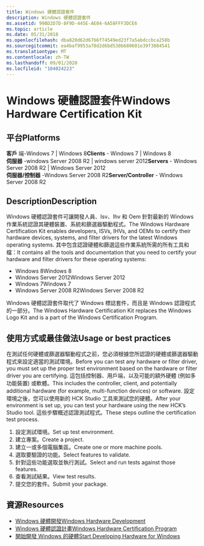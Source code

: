 ```yaml
---
title: Windows 硬體認證套件
description: Windows 硬體認證套件
ms.assetid: 99BD2D7D-8F9D-445E-AE04-6A58FFF3DCE6
ms.topic: article
ms.date: 05/31/2018
ms.openlocfilehash: dba820d62d6766f74549ed23f7a5abdccbca258b
ms.sourcegitcommit: ea4baf9953a78d2d6bd530b680601e39f3884541
ms.translationtype: MT
ms.contentlocale: zh-TW
ms.lasthandoff: 09/01/2020
ms.locfileid: "104024223"
---
```

# <a name="windows-hardware-certification-kit"></a><span data-ttu-id="e6917-103">Windows 硬體認證套件</span><span class="sxs-lookup"><span data-stu-id="e6917-103">Windows Hardware Certification Kit</span></span>

## <a name="platforms"></a><span data-ttu-id="e6917-104">平台</span><span class="sxs-lookup"><span data-stu-id="e6917-104">Platforms</span></span>

 <span data-ttu-id="e6917-105">**客戶** 端-Windows 7 \| Windows 8</span><span class="sxs-lookup"><span data-stu-id="e6917-105">**Clients** - Windows 7 \| Windows 8</span></span>  
<span data-ttu-id="e6917-106">**伺服器** -windows Server 2008 R2 \| windows server 2012</span><span class="sxs-lookup"><span data-stu-id="e6917-106">**Servers** - Windows Server 2008 R2 \| Windows Server 2012</span></span>  
<span data-ttu-id="e6917-107">**伺服器/控制器** -Windows Server 2008 R2</span><span class="sxs-lookup"><span data-stu-id="e6917-107">**Server/Controller** - Windows Server 2008 R2</span></span>  


## <a name="description"></a><span data-ttu-id="e6917-108">Description</span><span class="sxs-lookup"><span data-stu-id="e6917-108">Description</span></span>

<span data-ttu-id="e6917-109">Windows 硬體認證套件可讓開發人員、Isv、Ihv 和 Oem 針對最新的 Windows 作業系統認證其硬體裝置、系統和篩選器驅動程式。</span><span class="sxs-lookup"><span data-stu-id="e6917-109">The Windows Hardware Certification Kit enables developers, ISVs, IHVs, and OEMs to certify their hardware devices, systems, and filter drivers for the latest Windows operating systems.</span></span> <span data-ttu-id="e6917-110">其中包含認證硬體和篩選這些作業系統所需的所有工具和檔：</span><span class="sxs-lookup"><span data-stu-id="e6917-110">It contains all the tools and documentation that you need to certify your hardware and filter drivers for these operating systems:</span></span>

-   <span data-ttu-id="e6917-111">Windows 8</span><span class="sxs-lookup"><span data-stu-id="e6917-111">Windows 8</span></span>
-   <span data-ttu-id="e6917-112">Windows Server 2012</span><span class="sxs-lookup"><span data-stu-id="e6917-112">Windows Server 2012</span></span>
-   <span data-ttu-id="e6917-113">Windows 7</span><span class="sxs-lookup"><span data-stu-id="e6917-113">Windows 7</span></span>
-   <span data-ttu-id="e6917-114">Windows Server 2008 R2</span><span class="sxs-lookup"><span data-stu-id="e6917-114">Windows Server 2008 R2</span></span>

<span data-ttu-id="e6917-115">Windows 硬體認證套件取代了 Windows 標誌套件，而且是 Windows 認證程式的一部分。</span><span class="sxs-lookup"><span data-stu-id="e6917-115">The Windows Hardware Certification Kit replaces the Windows Logo Kit and is a part of the Windows Certification Program.</span></span>

## <a name="usage-or-best-practices"></a><span data-ttu-id="e6917-116">使用方式或最佳做法</span><span class="sxs-lookup"><span data-stu-id="e6917-116">Usage or best practices</span></span>

<span data-ttu-id="e6917-117">在測試任何硬體或篩選器驅動程式之前，您必須根據您所認證的硬體或篩選器驅動程式來設定適當的測試環境。</span><span class="sxs-lookup"><span data-stu-id="e6917-117">Before you can test any hardware or filter driver, you must set up the proper test environment based on the hardware or filter driver you are certifying.</span></span> <span data-ttu-id="e6917-118">這包括控制器、用戶端，以及可能的額外硬體 (例如多功能裝置) 或軟體。</span><span class="sxs-lookup"><span data-stu-id="e6917-118">This includes the controller, client, and potentially additional hardware (for example, multi-function devices) or software.</span></span> <span data-ttu-id="e6917-119">設定環境之後，您可以使用新的 HCK Studio 工具來測試您的硬體。</span><span class="sxs-lookup"><span data-stu-id="e6917-119">After your environment is set up, you can test your hardware using the new HCK’s Studio tool.</span></span> <span data-ttu-id="e6917-120">這些步驟概述認證測試程式。</span><span class="sxs-lookup"><span data-stu-id="e6917-120">These steps outline the certification test process.</span></span>

1.  <span data-ttu-id="e6917-121">設定測試環境。</span><span class="sxs-lookup"><span data-stu-id="e6917-121">Set up test environment.</span></span>
2.  <span data-ttu-id="e6917-122">建立專案。</span><span class="sxs-lookup"><span data-stu-id="e6917-122">Create a project.</span></span>
3.  <span data-ttu-id="e6917-123">建立一或多個電腦集區。</span><span class="sxs-lookup"><span data-stu-id="e6917-123">Create one or more machine pools.</span></span>
4.  <span data-ttu-id="e6917-124">選取要驗證的功能。</span><span class="sxs-lookup"><span data-stu-id="e6917-124">Select features to validate.</span></span>
5.  <span data-ttu-id="e6917-125">針對這些功能選取並執行測試。</span><span class="sxs-lookup"><span data-stu-id="e6917-125">Select and run tests against those features.</span></span>
6.  <span data-ttu-id="e6917-126">查看測試結果。</span><span class="sxs-lookup"><span data-stu-id="e6917-126">View test results.</span></span>
7.  <span data-ttu-id="e6917-127">提交您的套件。</span><span class="sxs-lookup"><span data-stu-id="e6917-127">Submit your package.</span></span>

## <a name="resources"></a><span data-ttu-id="e6917-128">資源</span><span class="sxs-lookup"><span data-stu-id="e6917-128">Resources</span></span>

-   [<span data-ttu-id="e6917-129">Windows 硬體開發</span><span class="sxs-lookup"><span data-stu-id="e6917-129">Windows Hardware Development</span></span>](https://msdn.microsoft.com/windows/hardware/)
-   <span data-ttu-id="e6917-130">[Windows 硬體認證計畫](/previous-versions/windows/hardware/hck/jj124227(v=vs.85))</span><span class="sxs-lookup"><span data-stu-id="e6917-130">[Windows Hardware Certification Program](/previous-versions/windows/hardware/hck/jj124227(v=vs.85))</span></span>
-   <span data-ttu-id="e6917-131">[開始開發 Windows 的硬體](/previous-versions/gg507680(v=msdn.10))</span><span class="sxs-lookup"><span data-stu-id="e6917-131">[Start Developing Hardware for Windows](/previous-versions/gg507680(v=msdn.10))</span></span>

 

 